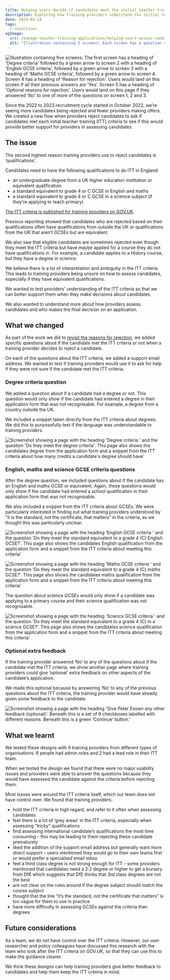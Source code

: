 ```yaml
---
title: Helping users decide if candidates meet the initial teacher training criteria
description: Exploring how training providers understand the initial teacher training criteria and if we can better support them when assessing candidates.
date: 2023-03-14
tags:
  - rejections
ogImage:
  src: /manage-teacher-training-applications/helping-users-assess-candidates-against-itt-criteria/itt-criteria-cover-image.png
  alt: "Illustration containing 5 screens: Each screen has a question relating to the initial teacher training criteria. If users answer 'Yes' to every question, they go to a page to give a reason for rejecting the candidate. If users answer 'No' to one or more of the questions, they go to a page where they can give optional feedback to the candidate."
---
```


![Illustration containing five screens: The first screen has a heading of 'Degree criteria' followed by a green arrow to screen 2 with a heading of 'English GCSE criteria', followed by a green arrow to screen 3 with a heading of 'Maths GCSE criteria', followed by a green arrow to screen 4. Screen 4 has a heading of 'Reason for rejection'. Users would land on this screen if all their previous answers are 'Yes'. Screen 5 has a heading of 'Optional reasons for rejection'. Users would land on this page if they answered 'No' to one of more of the questions on screen 1, 2 and 3.](itt-criteria-cover-image.png)

Since the 2022 to 2023 recruitment cycle started in October 2022, we’re seeing more candidates being rejected and fewer providers making offers. We created a new flow when providers reject candidates to ask if candidates met each initial teacher training (ITT) criteria to see if this would provide better support for providers in assessing candidates.

## The issue

The second highest reason training providers use to reject candidates is ‘qualifications’.

Candidates need to have the following qualifications to do ITT in England:

* an undergraduate degree from a UK higher education institution or equivalent qualification
* a standard equivalent to grade 4 or C GCSE in English and maths
* a standard equivalent to grade 4 or C GCSE in a science subject (if they’re applying to teach primary)

[The ITT criteria is published for training providers on GOV.UK](https://www.gov.uk/government/publications/initial-teacher-training-criteria/initial-teacher-training-itt-criteria-and-supporting-advice).

Previous reporting showed that candidates who are rejected based on their qualifications often have qualifications from outside the UK or qualifications from the UK that aren’t GCSEs but are equivalent.

We also saw that eligible candidates are sometimes rejected even though they meet the ITT criteria but have maybe applied for a course they do not have qualifications in. For example, a candidate applies to a History course, but they have a degree in science.

We believe there is a lot of interpretation and ambiguity in the ITT criteria. This leads to training providers being unsure on how to assess candidates, especially if they have equivalent qualifications.

We wanted to test providers' understanding of the ITT criteria so that we can better support them when they make decisions about candidates.

We also wanted to understand more about how providers assess candidates and who makes the final decision on an application.

## What we changed

As part of the work we did to [revisit the reasons for rejection](/manage-teacher-training-applications/revisiting-reasons-for-rejection/), we added specific questions about if the candidate met the ITT criteria or not when a training provider decides to reject a candidate.

On each of the questions about the ITT criteria, we added a support email address. We wanted to test if training providers would use it to ask for help if they were not sure if the candidate met the ITT criteria.

### Degree criteria question

We added a question about if a candidate had a degree or not. This question would only show if the candidate had entered a degree in their application form that was not recognisable. For example, a degree from a country outside the UK.

We included a snippet taken directly from the ITT criteria about degrees. We did this to purposefully test if the language was understandable to training providers.

![Screenshot showing a page with the heading 'Degree criteria ' and the question 'Do they meet the degree criteria'. This page also shows the candidates degree from the application form and a snippet from the ITT criteria about how many credits a candidate's degree should have'](degree-question.png)

### English, maths and science GCSE criteria questions

After the degree question, we included questions about if the candidate has an English and maths GCSE or equivalent. Again, these questions would only show if the candidate had entered a school qualification in their application form that was not recognisable.

We also included a snippet from the ITT criteria about GCSEs. We were particularly interested in finding out what training providers understood by “it is the standard, not the certificate, that matters” in the criteria, as we thought this was particularly unclear.

![Screenshot showing a page with the heading 'English GCSE criteria ' and the question 'Do they meet the standard equivalent to a grade 4 (C) English GCSE?'. This page also shows the candidates English qualification from the application form and a snippet from the ITT criteria about meeting this criteria'](english-gcse-question.png)

![Screenshot showing a page with the heading 'Maths GCSE criteria ' and the question 'Do they meet the standard equivalent to a grade 4 (C) maths GCSE?'. This page also shows the candidates maths qualification from the application form and a snippet from the ITT criteria about meeting this criteria'](maths-gcse-question.png)

The question about science GCSEs would only show if a candidate was applying to a primary course and their science qualification was not recognisable.

![Screenshot showing a page with the heading 'Science GCSE criteria ' and the question 'Do they meet the standard equivalent to a grade 4 (C) in a science GCSE?'. This page also shows the candidates science qualification from the application form and a snippet from the ITT criteria about meeting this criteria'](science-gcse-question.png)

### Optional extra feedback

If the training provider answered ‘No’ to any of the questions about if the candidate met the ITT criteria, we show another page where training providers could give ‘optional’ extra feedback on other aspects of the candidate’s application.

We made this optional because by answering ‘No’ to any of the previous questions about the ITT criteria, the training provider would have already given some feedback to the candidate.

![Screenshot showing a page with the heading 'Give Peter Essien any other feedback (optional)'. Beneath this is a set of 9 checkboxes labelled with different reasons. Beneath this is a green ‘Continue’ button.'](optional-feedback.png)

## What we learnt

We tested these designs with 9 training providers from different types of organisations. 6 people had admin roles and 2 had a lead role in their ITT team.

When we tested the design we found that there were no major usability issues and providers were able to answer the questions because they would have assessed the candidate against the criteria before rejecting them.

Most issues were around the ITT criteria itself, which our team does not have control over. We found that training providers:

* hold the ITT criteria in high regard, and refer to it often when assessing candidates
* feel there is a lot of ‘grey areas’ in the ITT criteria, especially when assessing “tricky” qualifications
* find assessing international candidate’s qualifications the most time consuming – this may be leading to them rejecting these candidate prematurely
* liked the addition of the support email address but generally want more direct support – users mentioned they would go to their own teams first or would prefer a specialsed email inbox
* feel a third class degree is not strong enough for ITT – some providers mentioned that candidates need a 2:2 degree or higher to get a bursary from DfE which suggests that DfE thinks that 3rd class degrees are not the best
* are not clear on the rules around if the degree subject should match the course subject
* thought that the line “it’s the standard, not the certificate that matters” is too vague for them to use in practice
* have more difficulty in assessing GCSEs against the criteria than degrees

## Future considerations

As a team, we do not have control over the ITT criteria. However, our user researcher and policy colleagues have discussed this research with the team who look after the ITT criteria on GOV.UK, so that they can use this to make the guidance clearer.

We think these designs can help training providers give better feedback to candidates and help them keep the ITT criteria in mind.
